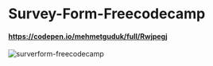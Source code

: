 # Survey-Form-Freecodecamp

#### https://codepen.io/mehmetguduk/full/Rwjpegj

![surverform-freecodecamp](https://user-images.githubusercontent.com/85064536/155851155-60f3eb00-a2be-45ea-839e-7cf8316a4787.jpg)
